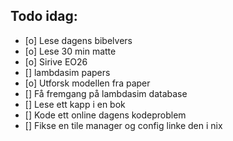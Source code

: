## Todo idag:

- [o] Lese dagens bibelvers
- [o] Lese 30 min matte
- [o] Sirive EO26
- [] lambdasim papers
- [o] Utforsk modellen fra paper
- [] Få fremgang på lambdasim database
- [] Lese ett kapp i en bok
- [] Kode ett online dagens kodeproblem
- [] Fikse en tile manager og config linke den i nix
